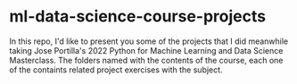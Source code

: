 # ml-data-science-course-projects
In this repo, I'd like to present you some of the projects that I did meanwhile taking Jose Portilla's 2022 Python for Machine Learning and Data Science Masterclass.
The folders named with the contents of the course, each one of the containts related project exercises with the subject.
